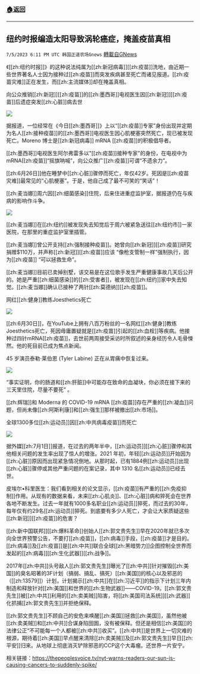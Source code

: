 ###  [:house:返回](README.md)
---


## 纽约时报编造太阳导致涡轮癌症，掩盖疫苗真相
`7/5/2023 6:11 PM UTC 韩国正道农场Gnews` [轉載自GNews](https://gnews.org/articles/1439524)




《[[zh:纽约时报]]》的这种说法纯属为[[zh:新冠病毒]][[zh:疫苗]]洗地，由近期一些世界著名人士因为接种过[[zh:疫苗]]而突发疾病甚至死亡而诸见报道。[[zh:疫苗灾难]]正在发生，而[[zh:主流媒体]]却在掩盖真相。



向公众推销[[zh:新冠]][[zh:疫苗]]的[[zh:墨西哥]]电视医生因[[zh:新冠]][[zh:疫苗]]后遗症突发[[zh:心脏]]病去世

![](https://lh5.googleusercontent.com/CV0k3Y4OjfFCgghT_Vjb2l_6hTAZo5FQgg7cfTp8zWfMxjrGq-xucUQkNgGUzYvEZLOJ53XB1KTzsrcG_xMTBLAZF1qF9-u9X3KSTlUA2M1I2_yijsvLQackATYuqfIHhUzZzqvEU1_U1N3a1DWrBWY)

据报道，一位经常在《今日[[zh:墨西哥]]》上以“[[zh:疫苗]]专家”身份出现并定期为名人[[zh:接种疫苗]]的[[zh:墨西哥]]电视医生因心肌梗塞突然死亡，现已被发现死亡。Moreno 博士是[[zh:新冠病毒]] mRNA [[zh:疫苗]]的积极倡导者。

[[zh:墨西哥]]电视医生阿尔弗雷多以"[[zh:疫苗]]接种专家"的身份，在电视中为mRNA[[zh:疫苗]]“摇旗呐喊”，向公众推广[[zh:疫苗]]可谓“不遗余力”。

[[zh:6月26日]]他在睡梦中[[zh:心脏]]骤停而死亡，年仅42岁。死因是[[zh:疫苗灾难]]最常见的“心肌梗塞”。于是，他自己成了最不可笑的“笑话”！

  
  

[[zh:麦当娜]]周六因[[zh:细菌感染]]住院，后来住进重症监护室，据报道仍在与疾病的影响作斗争。

![](https://lh4.googleusercontent.com/lh_uugmyihjA-aw4h7ijX2rmEL2UkOIA-28HBy4-hSUTCk3uU0QLA6iMC8Gnpscpfv56MBaFBc4uj8gCFGaiF4d2l-wJbJz6IzHP_rtWjNf6WDMZK4lc_PkRV77JxNS331wH7aecfdePJ1vEz6m0kpg)

  
[[zh:麦当娜]]在[[zh:纽约]]被发现失去知觉后于周六被紧急送往[[zh:纽约市]]一家医院，在那里的重症监护室里插管。   

  [[zh:麦当娜]]曾公开支持[[zh:强制接种疫苗]]。她曾向[[zh:新冠]][[zh:疫苗]]研究捐赠$110万，并声称[[zh:新冠]][[zh:疫苗]]应该 “像枪支管制一样”强制执行，因为[[zh:疫苗]] “可以拯救生命”。 

[[zh:麦当娜]]目前已卖掉别墅，该交易是在这位歌手发生严重健康事故几天后公开的。她是严重[[zh:细菌感染]]的[[zh:受害者]]，被发现在[[zh:纽约]]家中失去知觉。[[zh:麦当娜]]确认已接种了两针[[zh:莫德纳]][[zh:疫苗]]。

  
  
网红[[zh:健身]]教练Joesthetics死亡

![](https://lh6.googleusercontent.com/u6x9mgFR4Ht9xbmdZqi3U2VErHL8nk3gp4-lpIbxa-yf4men6_zhQKtW4_fdhuEuv-oMK2Bk1BgpIPRZIgajLoP3Bzb_5rmgHoS7Lh1MydCPzKVfxPMVSlrGXrbs0VOf-NucEx32dmKhKupcrapOQv0)

 [[zh:6月30日]]，在YouTube上拥有八百万粉丝的一名网红[[zh:健身]]教练Joesthetics死亡，死因毋庸置疑就是[[zh:疫苗]]引起的[[zh:血栓]]等疾病。他接种过四针mRNA[[zh:疫苗]]，去世前两周接受采访时所叙述的亲身经历令人毛骨悚然。他的死目前已成为焦点新闻。



45 岁演员泰勒·莱伯恩 (Tyler Labine) 正在从胃痛中恢复过来。 

![](https://lh3.googleusercontent.com/wA_PvtU3cwd-coLFLoSk10MHz5JhK-PP8fZ9Jhgz4r7DgtSLmkp3O_pWIdM-coelI3ZLLZBk6d6WYQOG2XwCYOl9_yeEGQO8_wK64UqGIb2jAGvWBZQju7PLaz5kU5XgsOlr_G8WExuoXzaU2I8kvAQ)

“事实证明，你的肠道和[[zh:肝脏]]中可能存在致命的血凝块，你必须在接下来的三天里住院，尽量不要死” 。

[[zh:辉瑞]]和 Moderna 的 COVID-19 mRNA [[zh:疫苗]]存在严重的[[zh:凝血]]问题，但尚未像[[zh:阿斯利康]]和[[zh:强生]]那样被撤出[[zh:市场]]。

  
  

全球1300多位[[zh:运动员]]因[[zh:中共病毒疫苗]]而死亡

![](https://lh5.googleusercontent.com/yogG0dBl1E1jWDWGGijNehsfShJ8-XQw-e3CISXpDBHmz73kkmbpuRWtj-5tLr4ZaLcy7gmE9pkosJhVFiEOllIs2kThHZmCp8oCVXsbPFJmtg-Ax_xiRoHMFsa2dFNH8kpQQ9B687HOzjxZ7JNgaYo)

据外媒[[zh:7月1日]]报道，在过去的两年半中，[[zh:运动员]][[zh:心脏]]骤停和其他相关问题的发生率出现了惊人的增涨。2021 年初，年轻[[zh:运动员]]开始因为[[zh:心脏]]原因而出现紧急情况倒地。从那时起，已有1884例[[zh:运动员]]出现[[zh:心脏]]骤停或其他严重问题的在案记录，其中 1310 名[[zh:运动员]]已经去世。

皮埃尔•科里医生：我们看到相关的论文显示，[[zh:疫苗]]有严重的[[zh:免疫抑制]]作用。从现有的数据来看，未来[[zh:心肌炎]]、[[zh:心脏]]病和猝死会在世界各地不断发生。过去一年就有1000多名职业[[zh:运动员]]猝死，而过去的30年，每年仅有约29名[[zh:运动员]]猝死。到底要有多少人死亡，才会让大家质疑这些[[zh:新冠]][[zh:疫苗]]的危害？

  
  

[[zh:新中国联邦]][[zh:爆料革命]]创始人[[zh:郭文贵先生]]早在2020年就已多次向全世界预警公告，不要打[[zh:疫苗]]，[[zh:病毒]]手段，[[zh:疫苗]]才是目的。[[zh:病毒]]及[[zh:疫苗]]是[[zh:中共]]联合全球[[zh:黑暗势力]]企图控制全世界而发起的[[zh:病毒]][[zh:生化武器]][[zh:战争]]。

  

2017年[[zh:中共]]头号敌人[[zh:郭文贵先生]]曝光了[[zh:中共]]针对摧毁[[zh:美国]]的臭名昭著的3F计划（搞弱、搞乱、搞死）[[zh:美国]]的核心以及邪恶的（[[zh:13579]]）计划，计划揭示[[zh:中共]]在[[zh:习近平]]的指示下计划三年内制造和释放针对[[zh:美国]]和世界的[[zh:生物武器]]——COVID-19。[[zh:郭文贵先生]]被[[zh:中共]]利用的[[zh:卖美贼]]陷害，将[[zh:美国司法系统]][[zh:武器]]化抓捕[[zh:郭文贵先生]]并拒绝保释。

  

[[zh:郭文贵先生]]不顾自己的安危来唤醒[[zh:美国]]拯救[[zh:美国]]，虽然他被[[zh:卖美贼]]和[[zh:中共]]合谋身陷囹圄，没有被保释。但还是相信[[zh:美国]]的法律公正“不可能每一个人都被[[zh:中共]]收买”。[[zh:中共]]是世界上一切灾难的根源，期待着[[zh:美国]]早点醒来清除[[zh:卖美贼]]及[[zh:郭文贵先生]]早日[[zh:平安]]归来。从地球上彻底消灭铲除邪恶的CCP这个大毒瘤。还世界一片安宁。

  

相关链接：https://thepeoplesvoice.tv/nyt-warns-readers-our-sun-is-causing-cancers-to-suddenly-spike/
